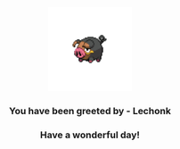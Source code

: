 <p align="center">
    <img src="https://raw.githubusercontent.com/PokeAPI/sprites/master/sprites/pokemon/915.png" width="150" height="150">
</p>
<h3 align="center">You have been greeted by - <b>Lechonk</b></h3>
<h3 align="center">Have a wonderful day!</h3>
